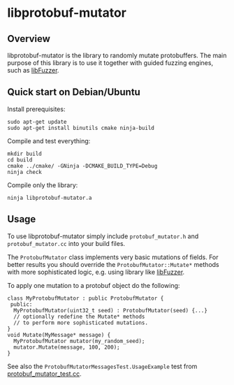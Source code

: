 # libprotobuf-mutator

## Overview
libprotobuf-mutator is the library to randomly mutate protobuffers. 
The main purpose of this library is to use it together with guided
fuzzing engines, such as [libFuzzer](http://libfuzzer.info).

## Quick start on Debian/Ubuntu

Install prerequisites:

```
sudo apt-get update
sudo apt-get install binutils cmake ninja-build
```

Compile and test everything:

```
mkdir build
cd build
cmake ../cmake/ -GNinja -DCMAKE_BUILD_TYPE=Debug
ninja check
```

Compile only the library:

```
ninja libprotobuf-mutator.a
```

## Usage

To use libprotobuf-mutator simply include `protobuf_mutator.h` and
`protobuf_mutator.cc` into your build files.


The `ProtobufMutator` class implements very basic mutations of fields.
For better results you should override the `ProtobufMutator::Mutate*`
methods with more sophisticated logic, e.g.
using library like [libFuzzer](http://libfuzzer.info).

To apply one mutation to a protobuf object do the following:
```
class MyProtobufMutator : public ProtobufMutator {
 public:
  MyProtobufMutator(uint32_t seed) : ProtobufMutator(seed) {...}
  // optionally redefine the Mutate* methods
  // to perform more sophisticated mutations.
}
void Mutate(MyMessage* message) {
  MyProtobufMutator mutator(my_random_seed);
  mutator.Mutate(message, 100, 200);
}
```

See also the `ProtobufMutatorMessagesTest.UsageExample` test from
[protobuf_mutator_test.cc](/protobuf_mutator_test.cc).

